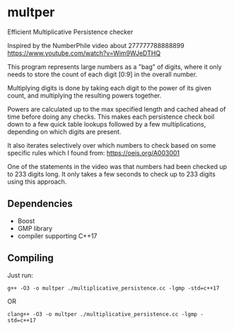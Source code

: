 # multper
Efficient Multiplicative Persistence checker

Inspired by the NumberPhile video about 277777788888899
https://www.youtube.com/watch?v=Wim9WJeDTHQ

This program represents large numbers as a "bag" of digits, where
it only needs to store the count of each digit [0:9] in the overall number.

Multiplying digits is done by taking each digit to the power of its 
given count, and multiplying the resulting powers together.

Powers are calculated up to the max specified length and 
cached ahead of time before doing any checks.  This makes each 
persistence check boil down to a few quick table lookups followed by a few 
multiplications, depending on which digits are present.

It also iterates selectively over which numbers to check based on some specific rules which I found from: https://oeis.org/A003001

One of the statements in the video was that numbers had been checked up to 233 digits long.
It only takes a few seconds to check up to 233 digits using this approach.

## Dependencies
 - Boost
 - GMP library
 - compiler supporting C++17

## Compiling
Just run:
```
g++ -O3 -o multper ./multiplicative_persistence.cc -lgmp -std=c++17
```
OR
```
clang++ -O3 -o multper ./multiplicative_persistence.cc -lgmp -std=c++17
```
